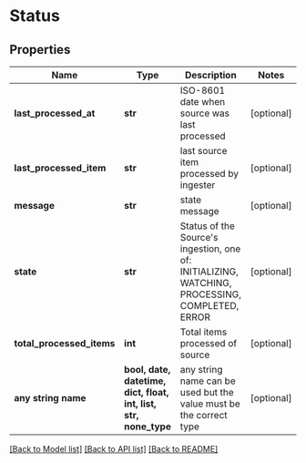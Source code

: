 # Status


## Properties
Name | Type | Description | Notes
------------ | ------------- | ------------- | -------------
**last_processed_at** | **str** | ISO-8601 date when source was last processed | [optional] 
**last_processed_item** | **str** | last source item processed by ingester | [optional] 
**message** | **str** | state message | [optional] 
**state** | **str** | Status of the Source&#39;s ingestion, one of: INITIALIZING, WATCHING, PROCESSING, COMPLETED, ERROR | [optional] 
**total_processed_items** | **int** | Total items processed of source | [optional] 
**any string name** | **bool, date, datetime, dict, float, int, list, str, none_type** | any string name can be used but the value must be the correct type | [optional]

[[Back to Model list]](../README.md#documentation-for-models) [[Back to API list]](../README.md#documentation-for-api-endpoints) [[Back to README]](../README.md)


